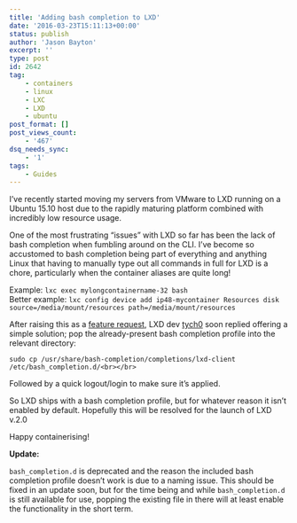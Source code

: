 ```yaml
---
title: 'Adding bash completion to LXD'
date: '2016-03-23T15:11:13+00:00'
status: publish
author: 'Jason Bayton'
excerpt: ''
type: post
id: 2642
tag:
    - containers
    - linux
    - LXC
    - LXD
    - ubuntu
post_format: []
post_views_count:
    - '467'
dsq_needs_sync:
    - '1'
tags:
    - Guides
---
```

I’ve recently started moving my servers from VMware to LXD running on a Ubuntu 15.10 host due to the rapidly maturing platform combined with incredibly low resource usage.

One of the most frustrating “issues” with LXD so far has been the lack of bash completion when fumbling around on the CLI. I’ve become so accustomed to bash completion being part of everything and anything Linux that having to manually type out all commands in full for LXD is a chore, particularly when the container aliases are quite long!

Example: `lxc exec mylongcontainername-32 bash`  
Better example: `lxc config device add ip48-mycontainer Resources disk source=/media/mount/resources path=/media/mount/resources`

After raising this as a [feature request](https://github.com/lxc/lxd/issues/1797), LXD dev [tych0](https://github.com/tych0) soon replied offering a simple solution; pop the already-present bash completion profile into the relevant directory:

`sudo cp /usr/share/bash-completion/completions/lxd-client /etc/bash_completion.d/<br></br>`

Followed by a quick logout/login to make sure it’s applied.

So LXD ships with a bash completion profile, but for whatever reason it isn’t enabled by default. Hopefully this will be resolved for the launch of LXD v.2.0

Happy containerising!

**Update:**

`bash_completion.d` is deprecated and the reason the included bash completion profile doesn’t work is due to a naming issue. This should be fixed in an update soon, but for the time being and while `bash_completion.d` is still available for use, popping the existing file in there will at least enable the functionality in the short term.